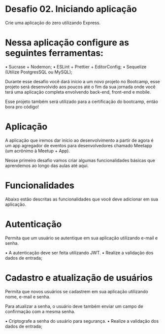 # Desafio 02. Iniciando aplicação
Crie uma aplicação do zero utilizando Express.

# Nessa aplicação configure as seguintes ferramentas:

• Sucrase + Nodemon;
• ESLint + Prettier + EditorConfig;
• Sequelize (Utilize PostgresSQL ou MySQL);

Durante esse desafio você dará início a um novo projeto no Bootcamp, esse projeto será desenvolvido aos poucos até o fim da sua jornada onde você terá uma aplicação completa envolvendo back-end, front-end e mobile.

Esse projeto também será utilizado para a certificação do bootcamp, então bora pro código!

# Aplicação
A aplicação que iremos dar início ao desenvolvimento a partir de agora é um app agregador de eventos para desenvolvedores chamado Meetapp (um acrônimo à Meetup + App).

Nesse primeiro desafio vamos criar algumas funcionalidades básicas que aprendemos ao longo das aulas até aqui.

# Funcionalidades
Abaixo estão descritas as funcionalidades que você deve adicionar em sua aplicação.

# Autenticação
Permita que um usuário se autentique em sua aplicação utilizando e-mail e senha.

• A autenticação deve ser feita utilizando JWT.
• Realize a validação dos dados de entrada;

# Cadastro e atualização de usuários

Permita que novos usuários se cadastrem em sua aplicação utilizando nome, e-mail e senha.

Para atualizar a senha, o usuário deve também enviar um campo de confirmação com a mesma senha.

• Criptografe a senha do usuário para segurança.
• Realize a validação dos dados de entrada;
